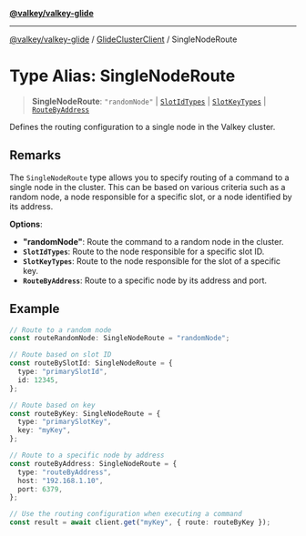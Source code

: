 [**@valkey/valkey-glide**](../../README.md)

***

[@valkey/valkey-glide](../../modules.md) / [GlideClusterClient](../README.md) / SingleNodeRoute

# Type Alias: SingleNodeRoute

> **SingleNodeRoute**: `"randomNode"` \| [`SlotIdTypes`](../interfaces/SlotIdTypes.md) \| [`SlotKeyTypes`](../interfaces/SlotKeyTypes.md) \| [`RouteByAddress`](../interfaces/RouteByAddress.md)

Defines the routing configuration to a single node in the Valkey cluster.

## Remarks

The `SingleNodeRoute` type allows you to specify routing of a command to a single node in the cluster.
This can be based on various criteria such as a random node, a node responsible for a specific slot, or a node identified by its address.

**Options**:

- **"randomNode"**: Route the command to a random node in the cluster.
- **`SlotIdTypes`**: Route to the node responsible for a specific slot ID.
- **`SlotKeyTypes`**: Route to the node responsible for the slot of a specific key.
- **`RouteByAddress`**: Route to a specific node by its address and port.

## Example

```typescript
// Route to a random node
const routeRandomNode: SingleNodeRoute = "randomNode";

// Route based on slot ID
const routeBySlotId: SingleNodeRoute = {
  type: "primarySlotId",
  id: 12345,
};

// Route based on key
const routeByKey: SingleNodeRoute = {
  type: "primarySlotKey",
  key: "myKey",
};

// Route to a specific node by address
const routeByAddress: SingleNodeRoute = {
  type: "routeByAddress",
  host: "192.168.1.10",
  port: 6379,
};

// Use the routing configuration when executing a command
const result = await client.get("myKey", { route: routeByKey });
```
